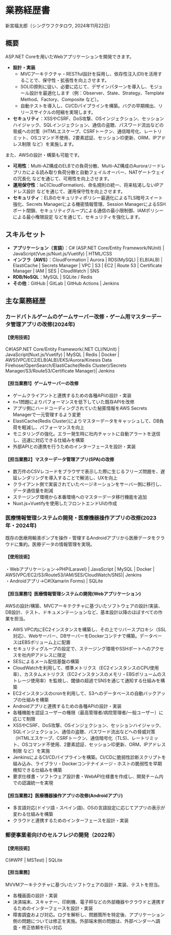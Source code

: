 # 業務経歴書
新宮福太郎（シングウフクタロウ, 2024年11月22日）

## 概要
ASP.NET Coreを用いたWebアプリケーションを開発できます。
- **設計・実装**
  - MVCアーキテクチャ・RESTful設計を採用し、依存性注入(DI)を活用することで、保守性・拡張性を向上させます。
  - SOLID原則に従い、必要に応じて、デザインパターンを導入し、モジュール設計を最適化します（例：Observer、State、Strategy、Template Method、Factory、Composite など）。
  - 自動テストを導入し、CI/CDパイプラインを構築。バグの早期検出、リリースサイクルの短縮を実現します。
- **セキュリティ**：XSSやCSRF、DoS攻撃、OSインジェクション、セッションハイジャック、SQLインジェクション、通信の盗聴、パスワード流出などの脅威への対策（HTMLエスケープ、CSRFトークン、通信暗号化、レートリミット、OSコマンド不使用、2要素認証、セッションID更新、ORM、IPアドレス制限 など）を実施します。

また、AWSの設計・構築も可能です。
- **可用性**：Multi-AZ構成のELBでの負荷分散、Multi-AZ構成のAuroraリードレプリカによる読み取り負荷分散と自動フェイルオーバー、NATゲートウェイの冗長化 などを通じて、可用性を向上させます。
- **運用保守性**：IaC(CloudFormation)、命名規則の統一、将来枯渇しないIPアドレス設計 などを通じて、運用保守性を向上させます。
- **セキュリティ**：ELBのセキュリティポリシー最適化によるTLS暗号スイート強化、Secrets Managerによる機密情報管理、Session ManagerによるSSHポート閉鎖、セキュリティグループによる通信の最小限制御、IAMポリシーによる最小権限設定 などを通じて、セキュリティを強化します。

## スキルセット
- **アプリケーション（言語）**：C# (ASP.NET Core/Entity Framework/NUnit) | JavaScript(Vue.js/Nuxt.js/Vuetify) | HTML/CSS
- **インフラ（AWS）**：CloudFormation | Aurora | RDS(MySQL) | ELB(ALB) | ElastiCache | Secrets Manager | VPC | S3 | EC2 | Route 53 | Certificate Manager | IAM | SES | CloudWatch | SNS
- **RDB/NoSQL**：MySQL | SQLite / Redis
- **その他**：GitHub | GitLab | GitHub Actions | Jenkins

## 主な業務経歴
### カードバトルゲームのゲームサーバー改修・ゲーム用マスターデータ管理アプリの改修(2024年)
#### 【使用技術】
C#(ASP.NET Core/Entity Framework/.NET CLI/NUnit) | JavaScript(Nuxt.js/Vuetify) | MySQL | Redis | Docker | AWS(VPC/EC2/ELB(ALB)/EKS/Aurora/Kinesis Data Firehose/OpenSearch/ElastiCache(Redis Cluster)/Secrets Manager/S3/Route53/Certificate Manager)| Jenkins  
  
#### 【担当業務1】ゲームサーバーの改修  
- ゲームクライアントと連携するための各種APIの設計・実装  
- n+1問題によりパフォーマンスを低下していた既存APIを改修
- アプリ側にハードコーディングされていた秘匿情報をAWS Secrets Managerで一元管理するよう変更
- ElastiCache(Redis Cluster)によりマスターデータをキャッシュして、DB負荷を軽減し、パフォーマンスを向上  
- モニタリングの強化。エラー発生時に社内チャットに自動アラートを送信し、迅速に対応できる仕組みを構築  
- 外部APIとの連携を行うためのインターフェースを設計・実装

#### 【担当業務2】マスターデータ管理アプリ(SPA)の改修  
- 数万件のCSVレコードをブラウザで表示した際に生じるフリーズ問題を、遅延レンダリングを導入することで解消し、UXを向上  
- クライアント側で実装されていたページネーションをサーバー側に移行し、データ通信量を削減  
- ステージング環境から本番環境へのマスターデータ移行機能を追加
- Nuxt.js+Vuetifyを使用したフロントエンドUIの作成

### 医療情報管理システムの開発・医療機器操作アプリの改修(2023年・2024年)
既存の医療用輸液ポンプを操作・管理するAndroidアプリから医療データをクラウドに集約。医療データの情報管理を実現。  
#### 【使用技術】
・Webアプリケーション→PHP(Laravel) | JavaScript | MySQL | Docker | AWS(VPC/EC2/S3/Route53/IAM/SES/CloudWatch/SNS)| Jenkins  
・Androidアプリ→C#(Xamarin Forms) | SQLite  
#### 【担当業務1】医療情報管理システムの開発(Webアプリケーション) 
AWSの設計/構築、MVCアーキテクチャに基づいたソフトウェアの設計/実装、DB設計、テスト、ドキュメンテーションなど、基本設計以降のほぼすべての作業を担当。  
- AWS VPC内にEC2インスタンスを構築し、その上でリバースプロキシ（SSL対応）、Webサーバー、DBサーバーをDockerコンテナで構築。データベースはEBSボリューム上に配置  
- セキュリティグループの設定で、ステージング環境やSSHポートへのアクセスを社内IPアドレスに限定  
- SESによるメール配信基盤の構築  
- CloudWatchを利用して、標準メトリクス（EC2インスタンスのCPU使用率）、カスタムメトリクス（EC2インスタンスのメモリ・EBSボリュームのストレージ使用率）を監視し、閾値の超過でSNSを通じて通知する仕組みを構築  
- EC2インスタンスのcronを利用して、S3へのデータベースの自動バックアップの仕組みを構築  
- Androidアプリと連携するための各種APIの設計・実装  
- 各種機能を認証ユーザーの権限（最高管理者/病院管理者/一般ユーザー）に応じて制限  
- XSSやCSRF、DoS攻撃、OSインジェクション、セッションハイジャック、SQLインジェクション、通信の盗聴、パスワード流出などへの脅威対策（HTMLエスケープ、CSRFトークン、通信暗号化（TLS)、レートリミット、OSコマンド不使用、2要素認証、セッションID更新、ORM、IPアドレス制限 など）を実施  
- JenkinsによるCI/CDパイプラインを構築。CI/CDに脆弱性診断スクリプトを組み込み、ライブラリ・Dockerコンテナイメージ・ホストの脆弱性を早期検知できる仕組みを構築  
- 要求仕様書・ソフトウェア設計書・WebAPI仕様書を作成し、開発チーム内での認識統一を実現  
#### 【担当業務2】医療機器操作アプリの改修(Androidアプリ)  
- 多言語対応(ドイツ語・スペイン語)、OSの言語設定に応じてアプリの表示が変わる仕組みを構築  
- クラウドと連携するためのインターフェースを設計・実装  

### 郵便事業者向けのセルフレジの開発（2022年）
#### 【使用技術】  
C(#WPF | MSTest) | SQLite  
#### 【担当業務】  
MVVMアーキテクチャに基づいたソフトウェアの設計・実装、テストを担当。  
- 各種画面の設計・実装  
- 決済端末、スキャナー、印刷機、電子秤などの外部機器やクラウドと連携するためのインターフェースを設計・実装   
- 障害調査および対応。ログを解析し、問題箇所を特定後、アプリケーション側の問題については修正を実施。外部端末側の問題は、外部ベンダーへ調査・修正依頼を行い対応
